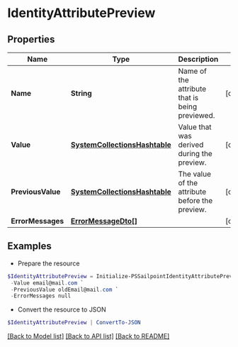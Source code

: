 # IdentityAttributePreview
## Properties

Name | Type | Description | Notes
------------ | ------------- | ------------- | -------------
**Name** | **String** | Name of the attribute that is being previewed. | [optional] 
**Value** | [**SystemCollectionsHashtable**](.md) | Value that was derived during the preview. | [optional] 
**PreviousValue** | [**SystemCollectionsHashtable**](.md) | The value of the attribute before the preview. | [optional] 
**ErrorMessages** | [**ErrorMessageDto[]**](ErrorMessageDto.md) |  | [optional] 

## Examples

- Prepare the resource
```powershell
$IdentityAttributePreview = Initialize-PSSailpointIdentityAttributePreview  -Name email `
 -Value email@mail.com `
 -PreviousValue oldEmail@mail.com `
 -ErrorMessages null
```

- Convert the resource to JSON
```powershell
$IdentityAttributePreview | ConvertTo-JSON
```

[[Back to Model list]](../README.md#documentation-for-models) [[Back to API list]](../README.md#documentation-for-api-endpoints) [[Back to README]](../README.md)

